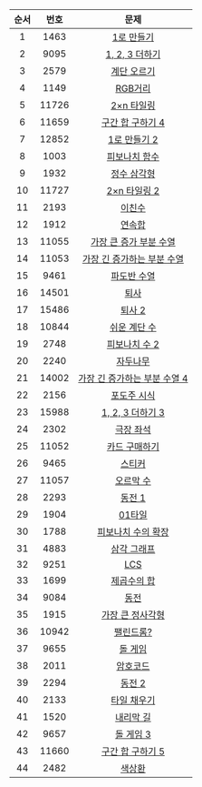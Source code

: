 | 순서 | 번호 | 문제 |
| :--: | :--: | :--: |
| 1 | 1463 | [1로 만들기](https://www.acmicpc.net/problem/1463) |
| 2 | 9095 | [1, 2, 3 더하기](https://www.acmicpc.net/problem/9095) |
| 3 | 2579 | [계단 오르기](https://www.acmicpc.net/problem/2579) |
| 4 | 1149 | [RGB거리](https://www.acmicpc.net/problem/1149) |
| 5 | 11726 | [2×n 타일링](https://www.acmicpc.net/problem/11726) |
| 6 | 11659 | [구간 합 구하기 4](https://www.acmicpc.net/problem/11659) |
| 7 | 12852 | [1로 만들기 2](https://www.acmicpc.net/problem/12852) |
| 8 | 1003 | [피보나치 함수](https://www.acmicpc.net/problem/1003) |
| 9 | 1932 | [정수 삼각형](https://www.acmicpc.net/problem/1932) |
| 10 | 11727 | [2×n 타일링 2](https://www.acmicpc.net/problem/11727) |
| 11 | 2193 | [이친수](https://www.acmicpc.net/problem/2193) |
| 12 | 1912 | [연속합](https://www.acmicpc.net/problem/1912) |
| 13 | 11055 | [가장 큰 증가 부분 수열](https://www.acmicpc.net/problem/11055) |
| 14 | 11053 | [가장 긴 증가하는 부분 수열](https://www.acmicpc.net/problem/11053) |
| 15 | 9461 | [파도반 수열](https://www.acmicpc.net/problem/9461) |
| 16 | 14501 | [퇴사](https://www.acmicpc.net/problem/14501) |
| 17 | 15486 | [퇴사 2](https://www.acmicpc.net/problem/15486) |
| 18 | 10844 | [쉬운 계단 수](https://www.acmicpc.net/problem/10844) |
| 19 | 2748 | [피보나치 수 2](https://www.acmicpc.net/problem/2748) |
| 20 | 2240 | [자두나무](https://www.acmicpc.net/problem/2240) |
| 21 | 14002 | [가장 긴 증가하는 부분 수열 4](https://www.acmicpc.net/problem/14002) |
| 22 | 2156 | [포도주 시식](https://www.acmicpc.net/problem/2156) |
| 23 | 15988 | [1, 2, 3 더하기 3](https://www.acmicpc.net/problem/15988) |
| 24 | 2302 | [극장 좌석](https://www.acmicpc.net/problem/2302) |
| 25 | 11052 | [카드 구매하기](https://www.acmicpc.net/problem/11052) |
| 26 | 9465 | [스티커](https://www.acmicpc.net/problem/9465) |
| 27 | 11057 | [오르막 수](https://www.acmicpc.net/problem/11057) |
| 28 | 2293 | [동전 1](https://www.acmicpc.net/problem/2293) |
| 29 | 1904 | [01타일](https://www.acmicpc.net/problem/1904) |
| 30 | 1788 | [피보나치 수의 확장](https://www.acmicpc.net/problem/1788) |
| 31 | 4883 | [삼각 그래프](https://www.acmicpc.net/problem/4883) |
| 32 | 9251 | [LCS](https://www.acmicpc.net/problem/9251) |
| 33 | 1699 | [제곱수의 합](https://www.acmicpc.net/problem/1699) |
| 34 | 9084 | [동전](https://www.acmicpc.net/problem/9084) |
| 35 | 1915 | [가장 큰 정사각형](https://www.acmicpc.net/problem/1915) |
| 36 | 10942 | [팰린드롬?](https://www.acmicpc.net/problem/10942) |
| 37 | 9655 | [돌 게임](https://www.acmicpc.net/problem/9655) |
| 38 | 2011 | [암호코드](https://www.acmicpc.net/problem/2011) |
| 39 | 2294 | [동전 2](https://www.acmicpc.net/problem/2294) |
| 40 | 2133 | [타일 채우기](https://www.acmicpc.net/problem/2133) |
| 41 | 1520 | [내리막 길](https://www.acmicpc.net/problem/1520) |
| 42 | 9657 | [돌 게임 3](https://www.acmicpc.net/problem/9657) |
| 43 | 11660 | [구간 합 구하기 5](https://www.acmicpc.net/problem/11660) |
| 44 | 2482 | [색상환](https://www.acmicpc.net/problem/2482) | 